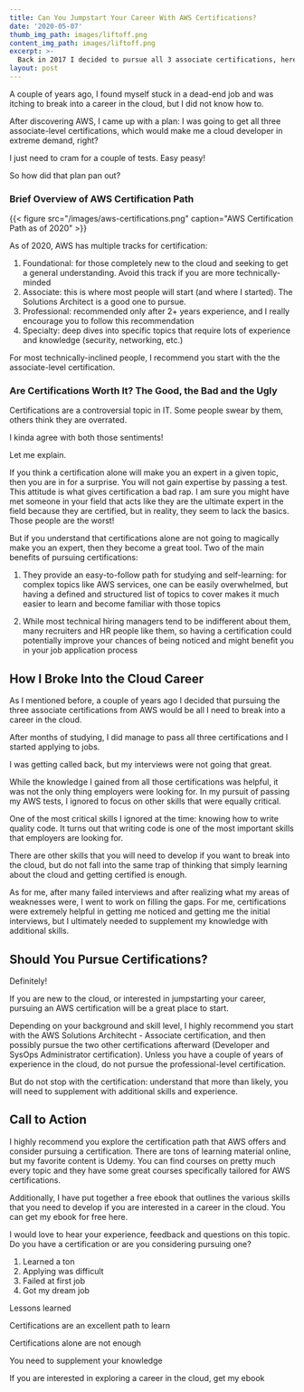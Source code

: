 ```yaml
---
title: Can You Jumpstart Your Career With AWS Certifications?
date: '2020-05-07'
thumb_img_path: images/liftoff.png
content_img_path: images/liftoff.png
excerpt: >-
  Back in 2017 I decided to pursue all 3 associate certifications, here's what happened since
layout: post
---
```


A couple of years ago, I found myself stuck in a dead-end job and was itching to break into a career in the cloud, but I did not know how to.

After discovering AWS, I came up with a plan: I was going to get all three associate-level certifications, which would make me a cloud developer in extreme demand, right? 

I just need to cram for a couple of tests. Easy peasy!

So how did that plan pan out?


### Brief Overview of AWS Certification Path  














{{< figure src="/images/aws-certifications.png" caption="AWS Certification Path as of 2020" >}}

As of 2020, AWS has multiple tracks for certification: 

1. Foundational: for those completely new to the cloud and seeking to get a general understanding. Avoid this track if you are more technically-minded
2. Associate: this is where most people will start (and where I started). The Solutions Architect is a good one to pursue.
3. Professional: recommended only after 2+ years experience, and I really encourage you to follow this recommendation
4. Specialty: deep dives into specific topics that require lots of experience and knowledge (security, networking, etc.)

For most technically-inclined people, I recommend you start with the the associate-level certification.


### Are Certifications Worth It? The Good, the Bad and the Ugly

Certifications are a controversial topic in IT. Some people swear by them, others think they are overrated.

I kinda agree with both those sentiments!

Let me explain.

If you think a certification alone will make you an expert in a given topic, then you are in for a surprise. You will not gain expertise by passing a test. This attitude is what gives certification a bad rap. I am sure you might have met someone in your field that acts like they are the ultimate expert in the field because they are certified, but in reality, they seem to lack the basics. Those people are the worst!

But if you understand that certifications alone are not going to magically make you an expert, then they become a great tool. Two of the  main benefits of pursuing certifications:

1. They provide an easy-to-follow path for studying and self-learning: for complex topics like AWS services, one can be easily overwhelmed, but having a defined and structured list of topics to cover makes it much easier to learn and become familiar with those topics

2. While most technical hiring managers tend to be indifferent about them, many recruiters and HR people like them, so having a certification could potentially improve your chances of being noticed and might benefit you in your job application process

## How I Broke Into the Cloud Career

As I mentioned before, a couple of years ago I decided that pursuing the three associate certifications from AWS would be all I need to break into a career in the cloud.

After months of studying, I did manage to pass all three certifications and I started applying to jobs.

I was getting called back, but my interviews were not going that great. 

While the knowledge I gained from all those certifications was helpful, it was not the only thing employers were looking for. In my pursuit of passing my AWS tests, I ignored to focus on other skills that were equally critical.

One of the most critical skills I ignored at the time: knowing how to write quality code. It turns out that writing code is one of the most important skills that employers are looking for.

There are other skills that you will need to develop if you want to break into the cloud, but do not fall into the same trap of thinking that simply learning about the cloud and getting certified is enough.

As for me, after many failed interviews and after realizing what my areas of weaknesses were, I went to work on filling the gaps. For me, certifications were extremely helpful in getting me noticed and getting me the initial interviews, but I ultimately needed to supplement my knowledge with additional skills.

## Should You Pursue Certifications?

Definitely!

If you are new to the cloud, or interested in jumpstarting your career, pursuing an AWS certification will be a great place to start.

Depending on your background and skill level, I highly recommend you start with the AWS Solutions Architecht - Associate certification, and then possibly pursue the two other certifications afterward (Developer and SysOps Administrator certification). Unless you have a couple of years of experience in the cloud, do not pursue the professional-level certification.

But do not stop with the certification: understand that more than likely, you will need to supplement with additional skills and experience.

## Call to Action

I highly recommend you explore the certification path that AWS offers and consider pursuing a certification. There are tons of learning material online, but my favorite content is Udemy. You can find courses on pretty much every topic and they have some great courses specifically tailored for AWS certifications.

Additionally, I have put together a free ebook that outlines the various skills that you need to develop if you are interested in a career in the cloud. You can get my ebook for free here.

I would love to hear your experience, feedback and questions on this topic. Do you have a certification or are you considering pursuing one?


1. Learned a ton
2. Applying was difficult
3. Failed at first job
4. Got my dream job

Lessons learned

Certifications are an excellent path to learn

Certifications alone are not enough

You need to supplement your knowledge

If you are interested in exploring a career in the cloud, get my ebook
